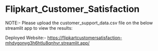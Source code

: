 # Flipkart_Customer_Satisfaction

NOTE:- Please upload the customer_support_data.csv file on the below streamlit app to view the results:

Deployed Website:- https://flipkartcustomersatisfaction-mhdvgonyg3h6htlu8qnhyr.streamlit.app/
